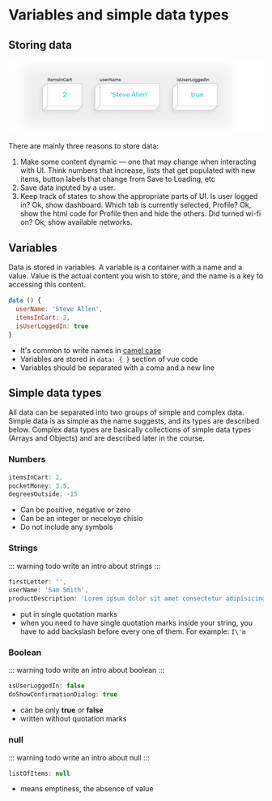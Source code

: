 # Variables and simple data types

## Storing data

![illustration of variables](./images/data-storing.png)

There are mainly three reasons to store data:
1. Make some content dynamic — one that may change when interacting with UI. Think numbers that increase, lists that get populated with new items, button labels that change from Save to Loading, etc
2. Save data inputed by a user.
3. Keep track of states to show the appropriate parts of UI. Is user logged in? Ok, show dashboard. Which tab is currently selected, Profile? Ok, show the html code for Profile then and hide the others. Did turned wi-fi on? Ok, show available networks. 

## Variables

Data is stored in variables. A variable is a container with a name and a value. Value is the actual content you wish to store, and the name is a key to accessing this content.

```js
data () {
  userName: 'Steve Allen',
  itemsInCart: 2,
  isUserLoggedIn: true
}
```
* It's common to write names in [camel case](https://en.wikipedia.org/wiki/Camel_case)
* Variables are stored in `data: { }` section of vue code
* Variables should be separated with a coma and a new line

## Simple data types

All data can be separated into two groups of simple and complex data. Simple data is as simple as the name suggests, and its types are described below. Complex data types are basically collections of simple data types (Arrays and Objects) and are described later in the course.

### Numbers

```js
itemsInCart: 2,
pocketMoney: 3.5,
degreesOutside: -15
```
- Can be positive, negative or zero
- Can be an integer or neceloye chislo
- Do not include any symbols

### Strings
::: warning todo
write an intro about strings
:::
```js
firstLetter: '',
userName: 'Sam Smith',
productDescription: 'Lorem ipsum dolor sit amet consectetur adipisicing elit. Perferendis eius eum enim ab doloremque quaerat quibusdam. Dolorum sint dolores rerum!'
```
- put in single quotation marks
- when you need to have single quotation marks inside your string, you have to add backslash before every one of them. For example: `I\'m`

### Boolean
::: warning todo
write an intro about boolean
:::
```js
isUserLoggedIn: false
doShowConfirmationDialog: true
```
- can be only **true** or **false**
- written without quotation marks

### null
::: warning todo
write an intro about null
:::
```js
listOfItems: null
```
- means emptiness, the absence of value